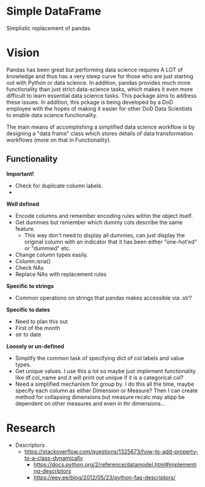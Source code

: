 # Simple DataFrame

Simplistic replacement of pandas

# Vision

Pandas has been great but performing data science requires A LOT of knowledge and thus has a very steep curve for those who are just starting out with Python or data science.  In addition, pandas provides much more functionality than just strict data-science tasks, which makes it even more difficult to learn essential data science tasks.  This package aims to address these issues.  In addition, this pckage is being developed by a DoD employee with the hopes of making it easier for other DoD Data Scientists to enable data science functionality.

The main means of accomplishing a simplified data science workflow is by designing a "data frame" class which stores details of data transformation workflows (more on that in Functionality).

## Functionality

**Important!**
* Check for duplicate column labels.
* 

**Well defined**
* Encode columns and remember encoding rules within the object itself.
* Get dummies but remember which dummy cols describe the same feature.
  * This way don't need to display all dummies, can just display the original column with an indicator that it has been either "one-hot'ed" or "dummied" etc.
* Change column types easily.
* Column.isna()
* Check NAs
* Replace NAs with replacement rules
 
**Specific to strings**
* Common operations on strings that pandas makes accessible via .str?

**Specific to dates**
* Need to plan this out
* First of the month
* str to date

**Loosely or un-defined**
* Simplify the common task of specifying dict of col labels and value types.
* Get unique values. I use this a lot so maybe just implement functionality like df.col_name and it will print out unique if it is a categorical col?
* Need a simplified mechanism for group by. I do this all the time, maybe specify each column as either Dimension or Measure? Then I can create method for collapsing dimensions but measure recalc may atipp be dependent on other measures and even in thr dimensions...

# Research

* Descriptors
  * https://stackoverflow.com/questions/1325673/how-to-add-property-to-a-class-dynamically
    * https://docs.python.org/2/reference/datamodel.html#implementing-descriptors
    * https://eev.ee/blog/2012/05/23/python-faq-descriptors/
